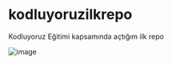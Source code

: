 # kodluyoruzilkrepo
Kodluyoruz Eğitimi kapsamında açtığım ilk repo

![image](https://user-images.githubusercontent.com/110258914/183140018-c20801b3-7168-4c07-afcf-46d6f75a0fdd.png)
